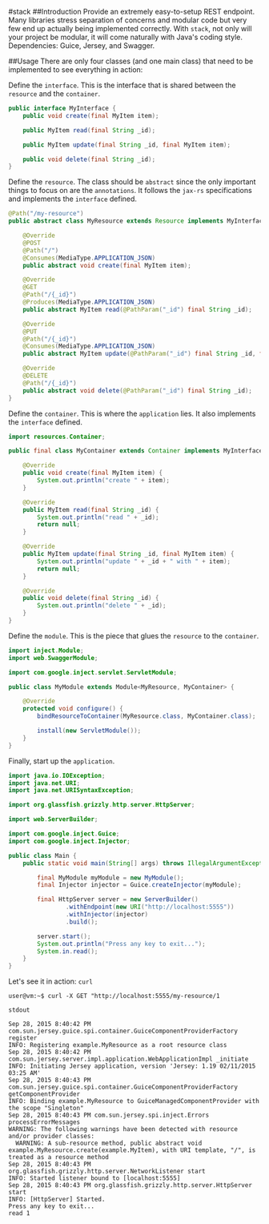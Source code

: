 #stack
##Introduction
Provide an extremely easy-to-setup REST endpoint. Many libraries stress separation of concerns and modular code but very few end up actually being implemented correctly. With `stack`, not only will your project be modular, it will come naturally with Java's coding style. Dependencies: Guice, Jersey, and Swagger. 

##Usage
There are only four classes (and one main class) that need to be implemented to see everything in action:

Define the `interface`. This is the interface that is shared between the `resource` and the `container`.
```java
public interface MyInterface {
    public void create(final MyItem item);

    public MyItem read(final String _id);

    public MyItem update(final String _id, final MyItem item);

    public void delete(final String _id);
}
```

Define the `resource`. The class should be `abstract` since the only important things to focus on are the `annotations`. It follows the `jax-rs` specifications and implements the `interface` defined.
```java
@Path("/my-resource")
public abstract class MyResource extends Resource implements MyInterface {

    @Override
    @POST
    @Path("/")
    @Consumes(MediaType.APPLICATION_JSON)
    public abstract void create(final MyItem item);

    @Override
    @GET
    @Path("/{_id}")
    @Produces(MediaType.APPLICATION_JSON)
    public abstract MyItem read(@PathParam("_id") final String _id);

    @Override
    @PUT
    @Path("/{_id}")
    @Consumes(MediaType.APPLICATION_JSON)
    public abstract MyItem update(@PathParam("_id") final String _id, final MyItem item);

    @Override
    @DELETE
    @Path("/{_id}")
    public abstract void delete(@PathParam("_id") final String _id);
}
```

Define the `container`. This is where the `application` lies. It also implements the `interface` defined.
```java
import resources.Container;

public final class MyContainer extends Container implements MyInterface {

    @Override
    public void create(final MyItem item) {
        System.out.println("create " + item);
    }

    @Override
    public MyItem read(final String _id) {
        System.out.println("read " + _id);
        return null;
    }

    @Override
    public MyItem update(final String _id, final MyItem item) {
        System.out.println("update " + _id + " with " + item);
        return null;
    }

    @Override
    public void delete(final String _id) {
        System.out.println("delete " + _id);
    }
}
```

Define the `module`. This is the piece that glues the `resource` to the `container`.
```java
import inject.Module;
import web.SwaggerModule;

import com.google.inject.servlet.ServletModule;

public class MyModule extends Module<MyResource, MyContainer> {

    @Override
    protected void configure() {
        bindResourceToContainer(MyResource.class, MyContainer.class);

        install(new ServletModule());
    }
}
```

Finally, start up the `application`.
```java
import java.io.IOException;
import java.net.URI;
import java.net.URISyntaxException;

import org.glassfish.grizzly.http.server.HttpServer;

import web.ServerBuilder;

import com.google.inject.Guice;
import com.google.inject.Injector;

public class Main {
    public static void main(String[] args) throws IllegalArgumentException, IOException, URISyntaxException {

        final MyModule myModule = new MyModule();
        final Injector injector = Guice.createInjector(myModule);

        final HttpServer server = new ServerBuilder()
                .withEndpoint(new URI("http://localhost:5555"))
                .withInjector(injector)
                .build();

        server.start();
        System.out.println("Press any key to exit...");
        System.in.read();
    }
}
```

Let's see it in action:
`curl`
```
user@vm:~$ curl -X GET "http://localhost:5555/my-resource/1
```
`stdout`
```
Sep 28, 2015 8:40:42 PM com.sun.jersey.guice.spi.container.GuiceComponentProviderFactory register
INFO: Registering example.MyResource as a root resource class
Sep 28, 2015 8:40:42 PM com.sun.jersey.server.impl.application.WebApplicationImpl _initiate
INFO: Initiating Jersey application, version 'Jersey: 1.19 02/11/2015 03:25 AM'
Sep 28, 2015 8:40:43 PM com.sun.jersey.guice.spi.container.GuiceComponentProviderFactory getComponentProvider
INFO: Binding example.MyResource to GuiceManagedComponentProvider with the scope "Singleton"
Sep 28, 2015 8:40:43 PM com.sun.jersey.spi.inject.Errors processErrorMessages
WARNING: The following warnings have been detected with resource and/or provider classes:
  WARNING: A sub-resource method, public abstract void example.MyResource.create(example.MyItem), with URI template, "/", is treated as a resource method
Sep 28, 2015 8:40:43 PM org.glassfish.grizzly.http.server.NetworkListener start
INFO: Started listener bound to [localhost:5555]
Sep 28, 2015 8:40:43 PM org.glassfish.grizzly.http.server.HttpServer start
INFO: [HttpServer] Started.
Press any key to exit...
read 1
```
